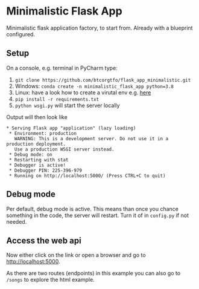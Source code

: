 # Minimalistic Flask App 
Minimalistic flask application factory, to start from. Already with a blueprint configured.
## Setup
On a console, e.g. terminal in PyCharm type:
1. `git clone https://github.com/btcorgtfo/flask_app_minimalistic.git` 
2. Windows: `conda create -n minimalistic_flask_app python=3.8`
3. Linux: have a look how to create a virutal env e.g. [here](https://wiki.ubuntuusers.de/virtualenv/)
3. `pip install -r requirements.txt`
4. `python wsgi.py` will start the server locally

Output will then look like

``` 
* Serving Flask app "application" (lazy loading) 
 * Environment: production
   WARNING: This is a development server. Do not use it in a production deployment.
   Use a production WSGI server instead.
 * Debug mode: on
 * Restarting with stat
 * Debugger is active!
 * Debugger PIN: 225-396-979
 * Running on http://localhost:5000/ (Press CTRL+C to quit)
```
## Debug mode 
Per default, debug mode is active. This means than once you chance something in the code, the server will restart. 
Turn it of in  `config.py` if not needed.

## Access the web api
Now either click on the link or open a browser and go to [http://localhost:5000](http://localhost:5000).

As there are two routes (endpoints) in this example you can also go to `/songs` to explore the html example.
